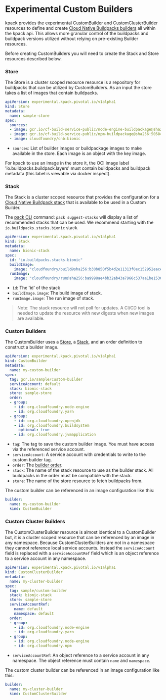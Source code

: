 # Experimental Custom Builders

kpack provides the experimental CustomBuilder and CustomClusterBuilder resources to define and create [Cloud Native Buildpacks builders](https://buildpacks.io/docs/using-pack/working-with-builders/) all within the kpack api. 
This allows more granular control of the buildpacks and buildpack versions utilized without relying on pre-existing Builder resources. 

Before creating CustomBuilders you will need to create the Stack and Store resources described below. 

### <a id='store'></a>Store

The Store is a cluster scoped resource resource is a repository for buildpacks that can be utilized by CustomBuilders. As an input the store takes a list of images that contain buildpacks.

```yaml
apiVersion: experimental.kpack.pivotal.io/v1alpha1
kind: Store
metadata:
  name: sample-store
spec:
  sources:
  - image: gcr.io/cf-build-service-public/node-engine-buildpackage@sha256:95ff756f0ef0e026440a8523f4bab02fd8b45dc1a8a3a7ba063cefdba5cb9493
  - image: gcr.io/cf-build-service-public/npm-buildpackage@sha256:5058ceb9a562ec647ea5a41008b0d11e32a56e13e8c9ec20c4db63d220373e33
  - image: cloudfoundry/cnb:bionic
```

* `sources`:  List of builder images or buildpackage images to make available in the store. Each image is an object with the key image.   
 
For kpack to use an image in the store it, the OCI image label 'io.buildpacks.buildpack.layers' must contain buildpacks and buildpack metadata (this label is viewable via docker inspect).
 
### <a id='store'></a>Stack

The Stack is a cluster scoped resource that provides the configuration for a [Cloud Native Buildpack stack](https://buildpacks.io/docs/concepts/components/stack/) that is available to be used in a Custom Builder.   

The [pack CLI](https://github.com/buildpacks/pack) command: `pack suggest-stacks` will display a list of recommended stacks that can be used. We recommend starting with the `io.buildpacks.stacks.bionic` stack. 

```yaml
apiVersion: experimental.kpack.pivotal.io/v1alpha1
kind: Stack
metadata:
  name: bionic-stack
spec:
  id: "io.buildpacks.stacks.bionic"
  buildImage:
    image: "cloudfoundry/build@sha256:b30b850f5b4d2e11313f0ec152952eace285ce7a3bc203ca5cdcfa8e5bb232a6"
  runImage:
    image: "cloudfoundry/run@sha256:ba9998ae4bb32ab43a7966c537aa1be153092ab0c7536eeef63bcd6336cbd0db"
```

* `id`:  The 'id' of the stack
* `buildImage.image`: The build image of stack.   
* `runImage.image`: The run image of stack.

> Note: The stack resource will not poll for updates. A CI/CD tool is needed to update the resource with new digests when new images are available.     

### <a id='store'></a>Custom Builders

The CustomBuilder uses a [Store](#store), a [Stack](#stack), and an order definition to construct a builder image.

```yaml
apiVersion: experimental.kpack.pivotal.io/v1alpha1
kind: CustomBuilder
metadata:
  name: my-custom-builder
spec:
  tag: gcr.io/sample/custom-builder
  serviceAccount: default
  stack: bionic-stack
  store: sample-store
  order:
  - group:
    - id: org.cloudfoundry.node-engine
    - id: org.cloudfoundry.yarn
  - group:
    - id: org.cloudfoundry.openjdk
    - id: org.cloudfoundry.buildsystem
      optional: true
    - id: org.cloudfoundry.jvmapplication 
```

* `tag`: The tag to save the custom builder image. You must have access via the referenced service account.   
* `serviceAccount`: A service account with credentials to write to the custom builder tag. 
* `order`: The [builder order](https://buildpacks.io/docs/reference/builder-config/). 
* `stack`: The name of the stack resource to use as the builder stack. All buildpacks in the order must be compatible with the stack.   
* `store`: The name of the store resource to fetch buildpacks from.

The custom builder can be referenced in an image configuration like this:

```yaml
builder:
  name: my-custom-builder
  kind: CustomBuilder
```

### <a id='store'></a>Custom Cluster Builders

The CustomClusterBuilder resource is almost identical to a CustomBuilder but, it is a cluster scoped resource that can be referenced by an image in any namespace. Because CustomClusterBuilders are not in a namespace they cannot reference local service accounts. Instead the `serviceAccount` field is replaced with a `serviceAccountRef` field which is an object reference to a service account in any namespace.    

```yaml
apiVersion: experimental.kpack.pivotal.io/v1alpha1
kind: CustomClusterBuilder
metadata:
  name: my-cluster-builder
spec:
  tag: sample/custom-builder
  stack: bionic-stack
  store: sample-store
  serviceAccountRef:
    name: default
    namespace: default
  order:
  - group:
    - id: org.cloudfoundry.node-engine
    - id: org.cloudfoundry.yarn
  - group:
    - id: org.cloudfoundry.node-engine
    - id: org.cloudfoundry.npm
```

* `serviceAccountRef`: An object reference to a service account in any namespace. The object reference must contain `name` and `namespace`.

The custom cluster builder can be referenced in an image configuration like this:

```yaml
builder:
  name: my-cluster-builder
  kind: CustomClusterBuilder
```
